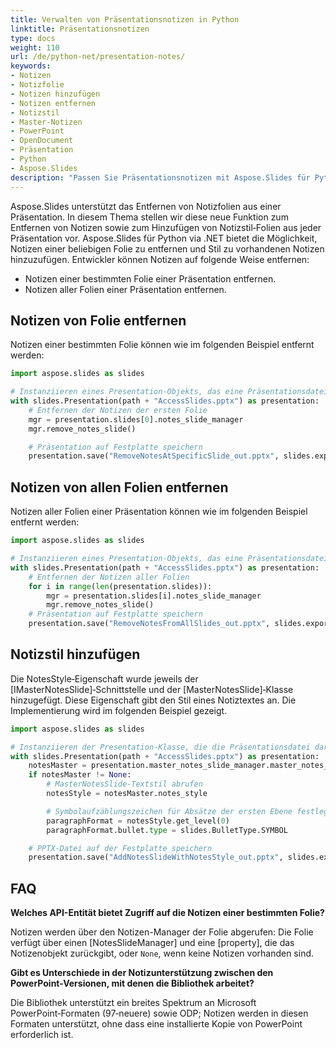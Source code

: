 ```yaml
---
title: Verwalten von Präsentationsnotizen in Python
linktitle: Präsentationsnotizen
type: docs
weight: 110
url: /de/python-net/presentation-notes/
keywords:
- Notizen
- Notizfolie
- Notizen hinzufügen
- Notizen entfernen
- Notizstil
- Master-Notizen
- PowerPoint
- OpenDocument
- Präsentation
- Python
- Aspose.Slides
description: "Passen Sie Präsentationsnotizen mit Aspose.Slides für Python via .NET an. Arbeiten Sie nahtlos mit PowerPoint- und OpenDocument-Notizen, um Ihre Produktivität zu steigern."
---
```


Aspose.Slides unterstützt das Entfernen von Notizfolien aus einer Präsentation. In diesem Thema stellen wir diese neue Funktion zum Entfernen von Notizen sowie zum Hinzufügen von Notizstil‑Folien aus jeder Präsentation vor. Aspose.Slides für Python via .NET bietet die Möglichkeit, Notizen einer beliebigen Folie zu entfernen und Stil zu vorhandenen Notizen hinzuzufügen. Entwickler können Notizen auf folgende Weise entfernen:

- Notizen einer bestimmten Folie einer Präsentation entfernen.
- Notizen aller Folien einer Präsentation entfernen.

## **Notizen von Folie entfernen**
Notizen einer bestimmten Folie können wie im folgenden Beispiel entfernt werden:

```py
import aspose.slides as slides

# Instanziieren eines Presentation-Objekts, das eine Präsentationsdatei darstellt
with slides.Presentation(path + "AccessSlides.pptx") as presentation:
    # Entfernen der Notizen der ersten Folie
    mgr = presentation.slides[0].notes_slide_manager
    mgr.remove_notes_slide()

    # Präsentation auf Festplatte speichern
    presentation.save("RemoveNotesAtSpecificSlide_out.pptx", slides.export.SaveFormat.PPTX)
```

## **Notizen von allen Folien entfernen**
Notizen aller Folien einer Präsentation können wie im folgenden Beispiel entfernt werden:

```py
import aspose.slides as slides

# Instanziieren eines Presentation-Objekts, das eine Präsentationsdatei darstellt
with slides.Presentation(path + "AccessSlides.pptx") as presentation:
    # Entfernen der Notizen aller Folien
    for i in range(len(presentation.slides)):
        mgr = presentation.slides[i].notes_slide_manager
        mgr.remove_notes_slide()
    # Präsentation auf Festplatte speichern
    presentation.save("RemoveNotesFromAllSlides_out.pptx", slides.export.SaveFormat.PPTX)
```

## **Notizstil hinzufügen**
Die NotesStyle‑Eigenschaft wurde jeweils der [IMasterNotesSlide]‑Schnittstelle und der [MasterNotesSlide]‑Klasse hinzugefügt. Diese Eigenschaft gibt den Stil eines Notiztextes an. Die Implementierung wird im folgenden Beispiel gezeigt.

```py
import aspose.slides as slides

# Instanziieren der Presentation-Klasse, die die Präsentationsdatei darstellt
with slides.Presentation(path + "AccessSlides.pptx") as presentation:
    notesMaster = presentation.master_notes_slide_manager.master_notes_slide
    if notesMaster != None:
        # MasterNotesSlide-Textstil abrufen
        notesStyle = notesMaster.notes_style

        # Symbolaufzählungszeichen für Absätze der ersten Ebene festlegen
        paragraphFormat = notesStyle.get_level(0)
        paragraphFormat.bullet.type = slides.BulletType.SYMBOL

    # PPTX-Datei auf der Festplatte speichern
    presentation.save("AddNotesSlideWithNotesStyle_out.pptx", slides.export.SaveFormat.PPTX)
```

## **FAQ**

**Welches API-Entität bietet Zugriff auf die Notizen einer bestimmten Folie?**

Notizen werden über den Notizen-Manager der Folie abgerufen: Die Folie verfügt über einen [NotesSlideManager] und eine [property], die das Notizenobjekt zurückgibt, oder `None`, wenn keine Notizen vorhanden sind.

**Gibt es Unterschiede in der Notizunterstützung zwischen den PowerPoint-Versionen, mit denen die Bibliothek arbeitet?**

Die Bibliothek unterstützt ein breites Spektrum an Microsoft PowerPoint‑Formaten (97‑neuere) sowie ODP; Notizen werden in diesen Formaten unterstützt, ohne dass eine installierte Kopie von PowerPoint erforderlich ist.